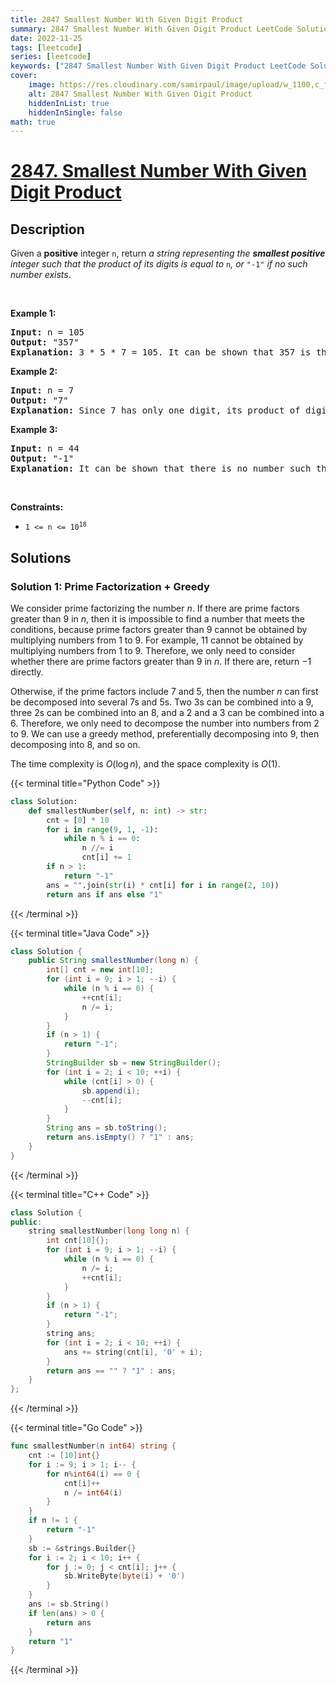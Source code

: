 ```yaml
---
title: 2847 Smallest Number With Given Digit Product
summary: 2847 Smallest Number With Given Digit Product LeetCode Solution Explained
date: 2022-11-25
tags: [leetcode]
series: [leetcode]
keywords: ["2847 Smallest Number With Given Digit Product LeetCode Solution Explained in all languages", "2847 Smallest Number With Given Digit Product", "LeetCode", "leetcode solution in Python3 C++ Java Go PHP Ruby Swift TypeScript Rust C# JavaScript C", "GeeksforGeeks", "InterviewBit", "Coding Ninjas", "HackerRank", "HackerEarth", "CodeChef", "TopCoder", "AlgoExpert", "freeCodeCamp", "Codeforces", "GitHub", "AtCoder", "Samir Paul"]
cover:
    image: https://res.cloudinary.com/samirpaul/image/upload/w_1100,c_fit,co_rgb:FFFFFF,l_text:Arial_75_bold:2847 Smallest Number With Given Digit Product - Solution Explained/problem-solving.webp
    alt: 2847 Smallest Number With Given Digit Product
    hiddenInList: true
    hiddenInSingle: false
math: true
---
```



# [2847. Smallest Number With Given Digit Product](https://leetcode.com/problems/smallest-number-with-given-digit-product)


## Description

<p>Given a <strong>positive</strong> integer <code>n</code>, return <em>a string representing the <strong>smallest positive</strong> integer such that the product of its digits is equal to</em> <code>n</code><em>, or </em><code>&quot;-1&quot;</code><em> if no such number exists</em>.</p>

<p>&nbsp;</p>
<p><strong class="example">Example 1:</strong></p>

<pre>
<strong>Input:</strong> n = 105
<strong>Output:</strong> &quot;357&quot;
<strong>Explanation:</strong> 3 * 5 * 7 = 105. It can be shown that 357 is the smallest number with a product of digits equal to 105. So the answer would be &quot;105&quot;.
</pre>

<p><strong class="example">Example 2:</strong></p>

<pre>
<strong>Input:</strong> n = 7
<strong>Output:</strong> &quot;7&quot;
<strong>Explanation:</strong> Since 7 has only one digit, its product of digits would be 7. We will show that 7 is the smallest number with a product of digits equal to 7. Since the product of numbers 1 to 6 is 1 to 6 respectively, so &quot;7&quot; would be the answer.
</pre>

<p><strong class="example">Example 3:</strong></p>

<pre>
<strong>Input:</strong> n = 44
<strong>Output:</strong> &quot;-1&quot;
<strong>Explanation:</strong> It can be shown that there is no number such that its product of digits is equal to 44. So the answer would be &quot;-1&quot;.
</pre>

<p>&nbsp;</p>
<p><strong>Constraints:</strong></p>

<ul>
	<li><code>1 &lt;= n &lt;= 10<sup>18</sup></code></li>
</ul>

## Solutions

### Solution 1: Prime Factorization + Greedy

We consider prime factorizing the number $n$. If there are prime factors greater than $9$ in $n$, then it is impossible to find a number that meets the conditions, because prime factors greater than $9$ cannot be obtained by multiplying numbers from $1$ to $9$. For example, $11$ cannot be obtained by multiplying numbers from $1$ to $9$. Therefore, we only need to consider whether there are prime factors greater than $9$ in $n$. If there are, return $-1$ directly.

Otherwise, if the prime factors include $7$ and $5$, then the number $n$ can first be decomposed into several $7$s and $5$s. Two $3$s can be combined into a $9$, three $2$s can be combined into an $8$, and a $2$ and a $3$ can be combined into a $6$. Therefore, we only need to decompose the number into numbers from $2$ to $9$. We can use a greedy method, preferentially decomposing into $9$, then decomposing into $8$, and so on.

The time complexity is $O(\log n)$, and the space complexity is $O(1)$.

<!-- tabs:start -->

{{< terminal title="Python Code" >}}
```python
class Solution:
    def smallestNumber(self, n: int) -> str:
        cnt = [0] * 10
        for i in range(9, 1, -1):
            while n % i == 0:
                n //= i
                cnt[i] += 1
        if n > 1:
            return "-1"
        ans = "".join(str(i) * cnt[i] for i in range(2, 10))
        return ans if ans else "1"
```
{{< /terminal >}}

{{< terminal title="Java Code" >}}
```java
class Solution {
    public String smallestNumber(long n) {
        int[] cnt = new int[10];
        for (int i = 9; i > 1; --i) {
            while (n % i == 0) {
                ++cnt[i];
                n /= i;
            }
        }
        if (n > 1) {
            return "-1";
        }
        StringBuilder sb = new StringBuilder();
        for (int i = 2; i < 10; ++i) {
            while (cnt[i] > 0) {
                sb.append(i);
                --cnt[i];
            }
        }
        String ans = sb.toString();
        return ans.isEmpty() ? "1" : ans;
    }
}
```
{{< /terminal >}}

{{< terminal title="C++ Code" >}}
```cpp
class Solution {
public:
    string smallestNumber(long long n) {
        int cnt[10]{};
        for (int i = 9; i > 1; --i) {
            while (n % i == 0) {
                n /= i;
                ++cnt[i];
            }
        }
        if (n > 1) {
            return "-1";
        }
        string ans;
        for (int i = 2; i < 10; ++i) {
            ans += string(cnt[i], '0' + i);
        }
        return ans == "" ? "1" : ans;
    }
};
```
{{< /terminal >}}

{{< terminal title="Go Code" >}}
```go
func smallestNumber(n int64) string {
	cnt := [10]int{}
	for i := 9; i > 1; i-- {
		for n%int64(i) == 0 {
			cnt[i]++
			n /= int64(i)
		}
	}
	if n != 1 {
		return "-1"
	}
	sb := &strings.Builder{}
	for i := 2; i < 10; i++ {
		for j := 0; j < cnt[i]; j++ {
			sb.WriteByte(byte(i) + '0')
		}
	}
	ans := sb.String()
	if len(ans) > 0 {
		return ans
	}
	return "1"
}
```
{{< /terminal >}}

<!-- tabs:end -->

<!-- end -->
